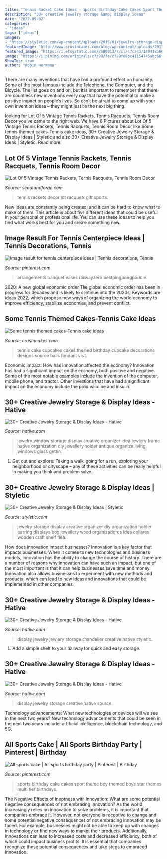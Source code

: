 ```yaml
---
title: "Tennis Racket Cake Ideas - Sports Birthday Cake Cakes Sport Theme Boy Themed Boys Star Themes Multi Tier Birthdays"
description: "30+ creative jewelry storage &amp; display ideas"
date: "2022-09-02"
categories:
- "ideas"
tags: ["ideas"]
images:
- "https://styletic.com/wp-content/uploads/2015/01/jewelry-storage-display-ideas/25-jewelry-storage-display-ideas.jpg"
featuredImage: "http://www.crustncakes.com/blog/wp-content/uploads/2017/03/a5ad5a3be670fab96da7361119520746.jpg"
featured_image: "https://i.etsystatic.com/7580913/r/il/47ca43/1804185601/il_fullxfull.1804185601_tufi.jpg"
image: "https://i.pinimg.com/originals/c7/99/fe/c799fe0bc41154745abc66fd6f7715e1.jpg"
ShowToc: true
author: "Robin Hermann"
---
```



There are many inventions that have had a profound effect on humanity. Some of the most famous include the Telephone, the Computer, and the Bicycle. The list goes on and on, but it is important to remember that there are countless new inventions every day that have the potential to make a positive impact on people’s lives. So don’t be afraid to come up with your own invention ideas – they might just be the next big thing.

	

		
looking for Lot Of 5 Vintage Tennis Rackets, Tennis Racquets, Tennis Room Decor you've came to the right web. We have 8 Pictures about Lot Of 5 Vintage Tennis Rackets, Tennis Racquets, Tennis Room Decor like Some tennis themed cakes-Tennis cake ideas, 30+ Creative Jewelry Storage &amp; Display Ideas | Styletic and also 30+ Creative Jewelry Storage &amp; Display Ideas | Styletic. Read more:
		
    
## Lot Of 5 Vintage Tennis Rackets, Tennis Racquets, Tennis Room Decor

<img loading=lazy src="https://i.etsystatic.com/7580913/r/il/47ca43/1804185601/il_fullxfull.1804185601_tufi.jpg" onerror="this.onerror=null;this.src='https://tse3.mm.bing.net/th?id=OIP.fiooCgJOhN8cW8-G4A7xrwHaJ4&amp;pid=15.1';" alt="Lot Of 5 Vintage Tennis Rackets, Tennis Racquets, Tennis Room Decor">

_Source: scoutandforge.com_

>tennis rackets decor lot racquets gift sports. 

	

New ideas are constantly being created, and it can be hard to know what to make of them. This article is about five different ideas that could be useful in your personal or professional life. You can use these ideas to help you find what works best for you and create something new.

    
## Image Result For Tennis Centerpiece Ideas | Tennis Decorations, Tennis

<img loading=lazy src="https://i.pinimg.com/originals/c7/99/fe/c799fe0bc41154745abc66fd6f7715e1.jpg" onerror="this.onerror=null;this.src='https://tse3.mm.bing.net/th?id=OIP.f5jODHtzLtzCh5K8bBVWPwHaLH&amp;pid=15.1';" alt="Image result for tennis centerpiece ideas | Tennis decorations, Tennis">

_Source: pinterest.com_

>arrangements banquet vases railwayzero bestpingpongpaddle. 

	

2020: A new global economic order
The global economic order has been in progress for decades and is likely to continue into the 2020s. Keywords are ideas 2022, which propose new ways of organizing the world economy to improve efficiency, stabilize economies, and prevent conflict.

    
## Some Tennis Themed Cakes-Tennis Cake Ideas

<img loading=lazy src="http://www.crustncakes.com/blog/wp-content/uploads/2017/03/a5ad5a3be670fab96da7361119520746.jpg" onerror="this.onerror=null;this.src='https://tse1.mm.bing.net/th?id=OIP.DllZ0aDw5FMqlYRgpqBn6gHaK3&amp;pid=15.1';" alt="Some tennis themed cakes-Tennis cake ideas">

_Source: crustncakes.com_

>tennis cake cupcakes cakes themed birthday cupcake decorations designs source balls fondant visit. 

	

Economic impact: How has innovation affected the economy?
Innovation has had a significant impact on the economy, both positive and negative. Some of the most notable examples include the invention of the computer, mobile phone, and tractor. Other inventions that have had a significant impact on the economy include the polio vaccine and insulin.

    
## 30+ Creative Jewelry Storage &amp; Display Ideas - Hative

<img loading=lazy src="https://hative.com/wp-content/uploads/2015/01/jewelry-storage-display-ideas/7-old-window-jewlery-organizer.jpg" onerror="this.onerror=null;this.src='https://tse3.mm.bing.net/th?id=OIP.xKrukaXhNGuixr3g9MZL6wHaLy&amp;pid=15.1';" alt="30+ Creative Jewelry Storage &amp; Display Ideas - Hative">

_Source: hative.com_

>jewelry window storage display creative organizer idea jewlery frame hative organization diy jewellery holder antique organize living windows glass gettin. 

	

1. Get out and explore: Taking a walk, going for a run, exploring your neighborhood or cityscape – any of these activities can be really helpful in making you think and problem solve. 

    
## 30+ Creative Jewelry Storage &amp; Display Ideas | Styletic

<img loading=lazy src="https://styletic.com/wp-content/uploads/2015/01/jewelry-storage-display-ideas/25-jewelry-storage-display-ideas.jpg" onerror="this.onerror=null;this.src='https://tse4.mm.bing.net/th?id=OIP.2d8TlFESoVRosgNBgj1dKQHaJ4&amp;pid=15.1';" alt="30+ Creative Jewelry Storage &amp; Display Ideas | Styletic">

_Source: styletic.com_

>jewelry storage display creative organizer diy organization holder earring displays box jewellery wood organizadores idea collares wooden craft shelf flea. 

	

How does innovation impact businesses?
Innovation is a key factor that impacts businesses. When it comes to new technologies and business models, innovation has the ability to change the course of history. There are a number of reasons why innovation can have such an impact, but one of the most important is that it can help businesses save time and money. Innovation also allows businesses to experiment with new methods and products, which can lead to new ideas and innovations that could be implemented in other companies.

    
## 30+ Creative Jewelry Storage &amp; Display Ideas - Hative

<img loading=lazy src="http://hative.com/wp-content/uploads/2015/01/jewelry-storage-display-ideas/11-jewlery-chandelier.jpg" onerror="this.onerror=null;this.src='https://tse3.mm.bing.net/th?id=OIP.jU2oZg172jR3Bp5ZVBgEWAHaKb&amp;pid=15.1';" alt="30+ Creative Jewelry Storage &amp; Display Ideas - Hative">

_Source: hative.com_

>display jewelry jewlery storage chandelier creative hative styletic. 

	

1. Add a simple shelf to your hallway for quick and easy storage.

    
## 30+ Creative Jewelry Storage &amp; Display Ideas - Hative

<img loading=lazy src="http://hative.com/wp-content/uploads/2015/01/jewelry-storage-display-ideas/22-jewelry-storage-display-ideas.jpg" onerror="this.onerror=null;this.src='https://tse3.mm.bing.net/th?id=OIP.QTYojMsHxAUaXdXwJ7jSrwHaLK&amp;pid=15.1';" alt="30+ Creative Jewelry Storage &amp; Display Ideas - Hative">

_Source: hative.com_

>display jewelry storage creative hative source. 

	

Technology advancements: What new technologies or devices will we see in the next two years?
New technology advancements that could be seen in the next two years include: artificial intelligence, blockchain technology, and 5G.

    
## All Sports Cake | All Sports Birthday Party | Pinterest | Birthday

<img loading=lazy src="https://s-media-cache-ak0.pinimg.com/736x/01/0e/fa/010efad97b39648fd3eb314ae85691c1.jpg" onerror="this.onerror=null;this.src='https://tse1.mm.bing.net/th?id=OIP.Kk8ctGwYJL03JQvJ_vMywgHaLI&amp;pid=15.1';" alt="All sports cake | All sports birthday party | Pinterest | Birthday">

_Source: pinterest.com_

>sports birthday cake cakes sport theme boy themed boys star themes multi tier birthdays. 

	

The Negative Effects of Ineptness with Innovation: What are some potential negative consequences of not embracing innovation?
As the world increasingly relies on innovation to solve problems, it is important that companies embrace it. However, not everyone is receptive to change and some potential negative consequences of not embracing innovation may be faced. For example, businesses might not be able to keep up with changes in technology or find new ways to market their products. Additionally, innovations can lead to increased costs and decreased efficiency, both of which could impact business profits. It is essential that companies recognize these potential consequences and take steps to embraced innovation.


